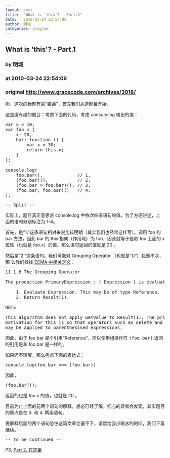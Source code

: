 ```yaml
---
layout: post
title:  "What is 'this'? - Part.1"
date:   2010-03-24 22:54:09
author: 明城
categories: program
---
```


## What is 'this'? - Part.1
### by 明城
### at 2010-03-24 22:54:09
### original <http://www.gracecode.com/archives/3018/>

<p>呃，这次的标题有些“装逼”，首先我们从道题目开始。</p>

<p>这是道有趣的题目：考虑下面的代码，考虑 console.log 输出的值：</p>

<pre>var x = 10;
var foo = {
    x: 20,
    bar: function () {
        var x = 30;
        return this.x;
    }
};

console.log(
    foo.bar(),             // 1.
    (foo.bar)(),           // 2.
    (foo.bar = foo.bar)(), // 3.
    (foo.bar, foo.bar)()   // 4.
);</pre><p><tt>-- Split --</tt></p>

<p>实际上，题目真正意思求 console.log 中依次四条语句的值。为了方便讲述，上面的语句分别标注为 1-4。</p>

<p>首先，是“1.”这条语句相对来说比较明朗（其实我们也经常这样写）。调用 foo 的 bar 方法，因此 bar 的 this 指向（作用域）为 foo，因此就等于是取 foo 上面的 x 属性（也就是 foo.x）的值，那么语句返回的值就是 20 。</p>

<p>然后是“2.”这条语句。我们可能对 Grouping Operator （也就是“()”）犹豫不决，那 么我们找找 <a href="http://bclary.com/2004/11/07/#a-11.13.1" title="http://bclary.com/2004/11/07/#a-11.13.1">ECMA 中相关定义</a>：</p>

<pre>11.1.6 The Grouping Operator

The production PrimaryExpression : ( Expression ) is evaluated as follows:

    1. Evaluate Expression. This may be of type Reference.
    2. Return Result(1).

NOTE 

This algorithm does not apply GetValue to Result(1). The principal 
motivation for this is so that operators such as delete and typeof 
may be applied to parenthesised expressions.</pre><p>因此，由于 foo.bar 是个引用“Reference”，所以使用组操作符 <tt>(foo.bar)</tt> 返回 的引用是和 foo.bar 是一样的。</p>

<p>如果还不理解，那么考虑下面的表达式：</p>

<pre>console.log(foo.bar === (foo.bar))</pre><p>因此，</p>

<pre>(foo.bar)();</pre><p>返回的也是 foo.x 的值，也就是 20 。</p>

<p>目前为止上面的前两个语句的解释，想必已经了解。细心的读者会发现，其实题目的重点是在 3.  和 4. 两条语句。</p>

<p>要解释后面的两个语句恐怕这篇文章会塞不下，请留给我点喝水的时间，我们下篇继续。</p>

<p><tt>-- To be continued --</tt></p>

<p>PS, <a href="http://www.gracecode.com/archives/3019/" title="http://www.gracecode.com/archives/3019/">Part 2. 在这里</a></p>